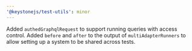 ```yaml
---
'@keystonejs/test-utils': minor
---
```


Added `authedGraphqlRequest` to support running queries with access control. Added `before` and `after` to the output of `multiAdapterRunners` to allow setting up a system to be shared across tests.
